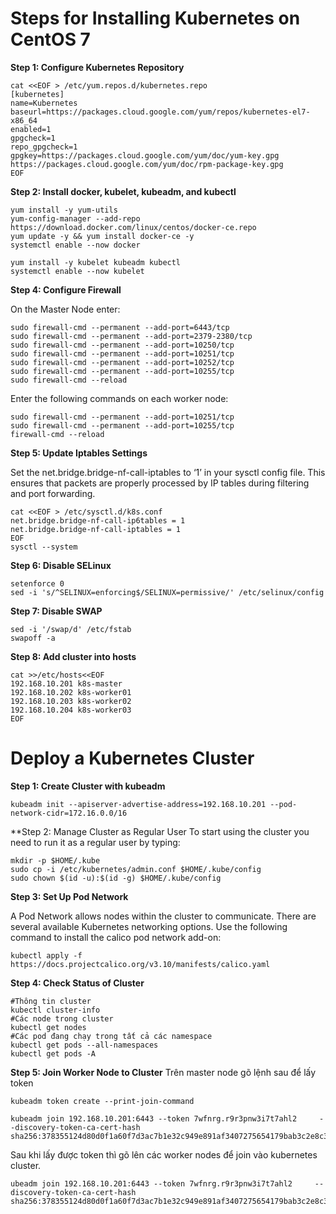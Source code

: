 # Steps for Installing Kubernetes on CentOS 7

**Step 1: Configure Kubernetes Repository**
```
cat <<EOF > /etc/yum.repos.d/kubernetes.repo
[kubernetes]
name=Kubernetes
baseurl=https://packages.cloud.google.com/yum/repos/kubernetes-el7-x86_64
enabled=1
gpgcheck=1
repo_gpgcheck=1
gpgkey=https://packages.cloud.google.com/yum/doc/yum-key.gpg https://packages.cloud.google.com/yum/doc/rpm-package-key.gpg
EOF
```

**Step 2: Install docker, kubelet, kubeadm, and kubectl**
```
yum install -y yum-utils
yum-config-manager --add-repo https://download.docker.com/linux/centos/docker-ce.repo
yum update -y && yum install docker-ce -y
systemctl enable --now docker

yum install -y kubelet kubeadm kubectl
systemctl enable --now kubelet
```

**Step 4: Configure Firewall**

On the Master Node enter:
```
sudo firewall-cmd --permanent --add-port=6443/tcp
sudo firewall-cmd --permanent --add-port=2379-2380/tcp
sudo firewall-cmd --permanent --add-port=10250/tcp
sudo firewall-cmd --permanent --add-port=10251/tcp
sudo firewall-cmd --permanent --add-port=10252/tcp
sudo firewall-cmd --permanent --add-port=10255/tcp
sudo firewall-cmd --reload
```

Enter the following commands on each worker node:
```
sudo firewall-cmd --permanent --add-port=10251/tcp
sudo firewall-cmd --permanent --add-port=10255/tcp
firewall-cmd --reload
```

**Step 5: Update Iptables Settings**

Set the net.bridge.bridge-nf-call-iptables to ‘1’ in your sysctl config file. This ensures that packets are properly processed by IP tables during filtering and port forwarding.
```
cat <<EOF > /etc/sysctl.d/k8s.conf
net.bridge.bridge-nf-call-ip6tables = 1
net.bridge.bridge-nf-call-iptables = 1
EOF
sysctl --system
```

**Step 6: Disable SELinux**
```
setenforce 0
sed -i 's/^SELINUX=enforcing$/SELINUX=permissive/' /etc/selinux/config
```

**Step 7: Disable SWAP**
```
sed -i '/swap/d' /etc/fstab
swapoff -a
```

**Step 8: Add cluster into hosts**
```
cat >>/etc/hosts<<EOF
192.168.10.201 k8s-master
192.168.10.202 k8s-worker01
192.168.10.203 k8s-worker02
192.168.10.204 k8s-worker03
EOF
```

# Deploy a Kubernetes Cluster

**Step 1: Create Cluster with kubeadm**
```
kubeadm init --apiserver-advertise-address=192.168.10.201 --pod-network-cidr=172.16.0.0/16
```
**Step 2: Manage Cluster as Regular User
To start using the cluster you need to run it as a regular user by typing:
```
mkdir -p $HOME/.kube
sudo cp -i /etc/kubernetes/admin.conf $HOME/.kube/config
sudo chown $(id -u):$(id -g) $HOME/.kube/config
```

**Step 3: Set Up Pod Network**

A Pod Network allows nodes within the cluster to communicate. There are several available Kubernetes networking options. Use the following command to install the calico pod network add-on:
```
kubectl apply -f https://docs.projectcalico.org/v3.10/manifests/calico.yaml
```

**Step 4: Check Status of Cluster**
```
#Thông tin cluster
kubectl cluster-info
#Các node trong cluster
kubectl get nodes
#Các pod đang chạy trong tất cả các namespace
kubectl get pods --all-namespaces
kubectl get pods -A
```

**Step 5: Join Worker Node to Cluster**
Trên master node gõ lệnh sau để lấy token
```
kubeadm token create --print-join-command

kubeadm join 192.168.10.201:6443 --token 7wfnrg.r9r3pnw3i7t7ahl2     --discovery-token-ca-cert-hash sha256:378355124d80d0f1a60f7d3ac7b1e32c949e891af3407275654179bab3c2e8c3 
```
Sau khi lấy được token thì gõ lên các worker nodes để join vào kubernetes cluster.
```
ubeadm join 192.168.10.201:6443 --token 7wfnrg.r9r3pnw3i7t7ahl2     --discovery-token-ca-cert-hash sha256:378355124d80d0f1a60f7d3ac7b1e32c949e891af3407275654179bab3c2e8c3 
```
